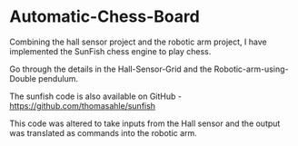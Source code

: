 # Automatic-Chess-Board
Combining the hall sensor project and the robotic arm project, I have implemented the SunFish chess engine to play chess.

Go through the details in the Hall-Sensor-Grid and the Robotic-arm-using-Double pendulum.

The sunfish code is also available on GitHub - https://github.com/thomasahle/sunfish

This code was altered to take inputs from the Hall sensor and the output was translated as commands into the robotic arm.
